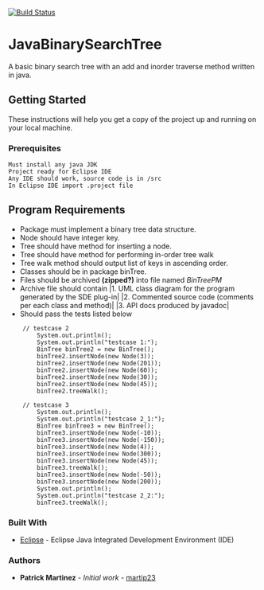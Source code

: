 [![Build Status](https://travis-ci.org/martip23/JavaBinarySearchTree.svg?branch=master)](https://travis-ci.org/martip23/JavaBinarySearchTree)

# JavaBinarySearchTree
A basic binary search tree with an add and inorder traverse method written in java.



## Getting Started
These instructions will help you get a copy of the project up and running on your local machine.

### Prerequisites
    Must install any java JDK
    Project ready for Eclipse IDE
    Any IDE should work, source code is in /src
    In Eclipse IDE import .project file

## Program Requirements
* Package must implement a binary tree data structure.
* Node should have integer key.
* Tree should have method for inserting a node.
* Tree should have method for performing in-order tree walk
* Tree walk method should output list of keys in ascending order.
* Classes should be in package binTree.
* Files should be archived **(zipped?)** into file named *BinTreePM*
* Archive file should contain
    |1.	UML class diagram for the program generated by the SDE plug-in|
    |2.	Commented source code (comments per each class and method)|
    |3.	API docs produced by javadoc|
* Should pass the tests listed below
```
    // testcase 2
        System.out.println();
        System.out.println("testcase 1:");
        BinTree binTree2 = new BinTree();
        binTree2.insertNode(new Node(3));
        binTree2.insertNode(new Node(201));
        binTree2.insertNode(new Node(60));
        binTree2.insertNode(new Node(30));
        binTree2.insertNode(new Node(45));
        binTree2.treeWalk();

    // testcase 3
        System.out.println();
        System.out.println("testcase 2_1:");
        BinTree binTree3 = new BinTree();
        binTree3.insertNode(new Node(-10));
        binTree3.insertNode(new Node(-150));
        binTree3.insertNode(new Node(4));
        binTree3.insertNode(new Node(300));
        binTree3.insertNode(new Node(45));
        binTree3.treeWalk();
        binTree3.insertNode(new Node(-50));
        binTree3.insertNode(new Node(200));
        System.out.println();
        System.out.println("testcase 2_2:");
        binTree3.treeWalk();
```

### Built With
* [Eclipse](https://eclipse.org/ide/) - Eclipse Java Integrated Development Environment (IDE)

### Authors
* **Patrick Martinez** - *Initial work* - [martip23](www.github.com/martip23)

